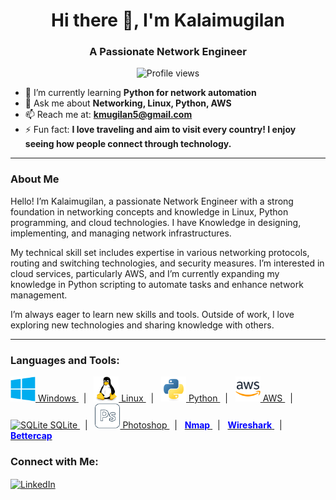 <h1 align="center">Hi there 👋, I'm Kalaimugilan</h1>
<h3 align="center">A Passionate Network Engineer</h3>

<p align="center"> 
  <img src="https://komarev.com/ghpvc/?username=kalai-vision&label=Profile%20views&color=0e75b6&style=flat" alt="Profile views" /> 
</p>

- 🌱 I’m currently learning **Python for network automation**
- 💬 Ask me about **Networking, Linux, Python, AWS**
- 📫 Reach me at: **[kmugilan5@gmail.com](mailto:kmugilan5@gmail.com)**
- ⚡ Fun fact: **I love traveling and aim to visit every country! I enjoy seeing how people connect through technology.**

---

### About Me
Hello! I’m Kalaimugilan, a passionate Network Engineer with a strong foundation in networking concepts and knowledge in Linux, Python programming, and cloud technologies. I have Knowledge in designing, implementing, and managing network infrastructures.

My technical skill set includes expertise in various networking protocols, routing and switching technologies, and security measures. I’m interested in cloud services, particularly AWS, and I’m currently expanding my knowledge in Python scripting to automate tasks and enhance network management.

I’m always eager to learn new skills and tools. Outside of work, I love exploring new technologies and sharing knowledge with others.


---


### Languages and Tools:
<p align="left"> 
  <a href="https://www.microsoft.com/windows" target="_blank" rel="noreferrer"> 
    <img src="https://raw.githubusercontent.com/devicons/devicon/master/icons/windows8/windows8-original.svg" alt="Windows" width="40" height="40"/> Windows
  </a> &nbsp; 
  <span> | </span> &nbsp;
  <a href="https://www.linux.org/" target="_blank" rel="noreferrer"> 
    <img src="https://raw.githubusercontent.com/devicons/devicon/master/icons/linux/linux-original.svg" alt="Linux" width="40" height="40"/> Linux
  </a> &nbsp; 
  <span> | </span> &nbsp;
  <a href="https://www.python.org" target="_blank" rel="noreferrer"> 
    <img src="https://raw.githubusercontent.com/devicons/devicon/master/icons/python/python-original.svg" alt="Python" width="40" height="40"/> Python
  </a> &nbsp; 
  <span> | </span> &nbsp;
  <a href="https://aws.amazon.com" target="_blank" rel="noreferrer"> 
    <img src="https://raw.githubusercontent.com/devicons/devicon/master/icons/amazonwebservices/amazonwebservices-original-wordmark.svg" alt="AWS" width="40" height="40"/> AWS
  </a> &nbsp; 
  <span> | </span> &nbsp;
  <a href="https://www.sqlite.org/" target="_blank" rel="noreferrer"> 
    <img src="https://www.vectorlogo.zone/logos/sqlite/sqlite-icon.svg" alt="SQLite" width="40" height="40"/> SQLite
  </a> &nbsp; 
  <span> | </span> &nbsp;
  <a href="https://www.photoshop.com/en" target="_blank" rel="noreferrer"> 
    <img src="https://raw.githubusercontent.com/devicons/devicon/master/icons/photoshop/photoshop-line.svg" alt="Photoshop" width="40" height="40"/> Photoshop
  </a> 
  &nbsp; <span> | </span> &nbsp;
  <a href="https://nmap.org" target="_blank" rel="noreferrer"> 
    <strong style="color: blue;">Nmap</strong>
  </a> &nbsp; 
  <span> | </span> &nbsp;
  <a href="https://www.wireshark.org" target="_blank" rel="noreferrer">
    <strong style="color: blue;">Wireshark</strong>
  </a> &nbsp; 
  <span> | </span> &nbsp;
  <a href="https://www.bettercap.org" target="_blank" rel="noreferrer"> 
    <strong style="color: blue;">Bettercap</strong>
  </a>
</p>

### Connect with Me:
<p align="left">
  <a href="https://linkedin.com/in/your-linkedin-id" target="blank">
    <img align="center" src="https://raw.githubusercontent.com/rahuldkjain/github-profile-readme-generator/master/src/images/icons/Social/linked-in-alt.svg" alt="LinkedIn" height="30" width="40" />
  </a>
</p>
